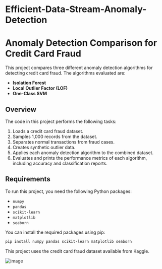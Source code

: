 # Efficient-Data-Stream-Anomaly-Detection
# Anomaly Detection Comparison for Credit Card Fraud

This project compares three different anomaly detection algorithms for detecting credit card fraud. The algorithms evaluated are:

- **Isolation Forest**
- **Local Outlier Factor (LOF)**
- **One-Class SVM**

## Overview

The code in this project performs the following tasks:
1. Loads a credit card fraud dataset.
2. Samples 1,000 records from the dataset.
3. Separates normal transactions from fraud cases.
4. Creates synthetic outlier data.
5. Applies each anomaly detection algorithm to the combined dataset.
6. Evaluates and prints the performance metrics of each algorithm, including accuracy and classification reports.

## Requirements

To run this project, you need the following Python packages:
- `numpy`
- `pandas`
- `scikit-learn`
- `matplotlib`
- `seaborn`

You can install the required packages using pip:

```bash
pip install numpy pandas scikit-learn matplotlib seaborn
```

This project uses the credit card fraud dataset available from Kaggle.

![image](https://github.com/user-attachments/assets/6b96f147-809f-480a-a2c5-13042d026134)

